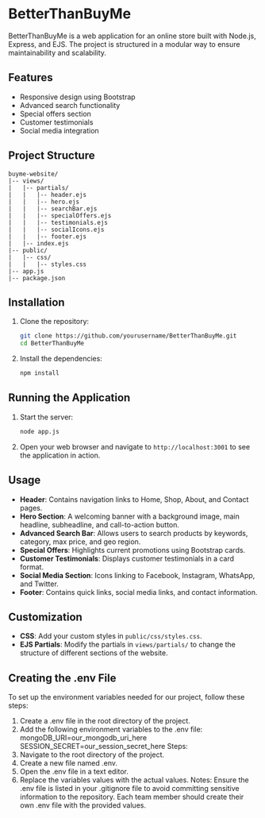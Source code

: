 # BetterThanBuyMe

BetterThanBuyMe is a web application for an online store built with Node.js, Express, and EJS. The project is structured in a modular way to ensure maintainability and scalability.

## Features

- Responsive design using Bootstrap
- Advanced search functionality
- Special offers section
- Customer testimonials
- Social media integration

## Project Structure

```
buyme-website/
|-- views/
|   |-- partials/
|   |   |-- header.ejs
|   |   |-- hero.ejs
|   |   |-- searchBar.ejs
|   |   |-- specialOffers.ejs
|   |   |-- testimonials.ejs
|   |   |-- socialIcons.ejs
|   |   |-- footer.ejs
|   |-- index.ejs
|-- public/
|   |-- css/
|   |   |-- styles.css
|-- app.js
|-- package.json
```

## Installation

1. Clone the repository:
    ```sh
    git clone https://github.com/yourusername/BetterThanBuyMe.git
    cd BetterThanBuyMe
    ```

2. Install the dependencies:
    ```sh
    npm install
    ```

## Running the Application

1. Start the server:
    ```sh
    node app.js
    ```

2. Open your web browser and navigate to `http://localhost:3001` to see the application in action.

## Usage

- **Header**: Contains navigation links to Home, Shop, About, and Contact pages.
- **Hero Section**: A welcoming banner with a background image, main headline, subheadline, and call-to-action button.
- **Advanced Search Bar**: Allows users to search products by keywords, category, max price, and geo region.
- **Special Offers**: Highlights current promotions using Bootstrap cards.
- **Customer Testimonials**: Displays customer testimonials in a card format.
- **Social Media Section**: Icons linking to Facebook, Instagram, WhatsApp, and Twitter.
- **Footer**: Contains quick links, social media links, and contact information.

## Customization

- **CSS**: Add your custom styles in `public/css/styles.css`.
- **EJS Partials**: Modify the partials in `views/partials/` to change the structure of different sections of the website.

## Creating the .env File
To set up the environment variables needed for our project, follow these steps:

1. Create a .env file in the root directory of the project.
2. Add the following environment variables to the .env file:
   mongoDB_URI=our_mongodb_uri_here
   SESSION_SECRET=our_session_secret_here
Steps:
1. Navigate to the root directory of the project.
2. Create a new file named .env.
3. Open the .env file in a text editor.
4. Replace the variables values with the actual values.
Notes:
Ensure the .env file is listed in your .gitignore file to avoid committing sensitive information to the repository.
Each team member should create their own .env file with the provided values.

